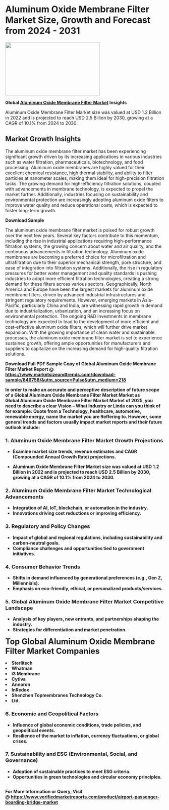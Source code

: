 <H1>Aluminum Oxide Membrane Filter Market Size, Growth and Forecast from 2024 - 2031</H1><img class="aligncenter size-medium wp-image-584254" src="https://thirdeyenews.in/wp-content/uploads/2024/09/Global-Market-Research-300x168.jpeg" alt="" width="300" height="168" /><p><strong>Global&nbsp;<a href="https://www.marketsizeandtrends.com/download-sample/846758/&amp;utm_source=Pulse&amp;utm_medium=218">Aluminum Oxide Membrane Filter Market</a> Insights</strong></p><p>Aluminum Oxide Membrane Filter Market size was valued at USD 1.2 Billion in 2022 and is projected to reach USD 2.5 Billion by 2030, growing at a CAGR of 10.1% from 2024 to 2030.</p><p><h2>Market Growth Insights</h2> <p>The aluminum oxide membrane filter market has been experiencing significant growth driven by its increasing applications in various industries such as water filtration, pharmaceuticals, biotechnology, and food processing. Aluminum oxide membranes are highly valued for their excellent chemical resistance, high thermal stability, and ability to filter particles at nanometer scales, making them ideal for high-precision filtration tasks. The growing demand for high-efficiency filtration solutions, coupled with advancements in membrane technology, is expected to propel the market further. Additionally, industries focusing on sustainability and environmental protection are increasingly adopting aluminum oxide filters to improve water quality and reduce operational costs, which is expected to foster long-term growth.</p> <p><strong>Download Sample</strong></p> <p>The aluminum oxide membrane filter market is poised for robust growth over the next few years. Several key factors contribute to this momentum, including the rise in industrial applications requiring high-performance filtration systems, the growing concern about water and air quality, and the continuous advancements in filtration technology. Aluminum oxide membranes are becoming a preferred choice for microfiltration and ultrafiltration due to their superior mechanical strength, pore structure, and ease of integration into filtration systems. Additionally, the rise in regulatory pressures for better water management and quality standards is pushing industries to adopt more efficient filtration technologies, creating a strong demand for these filters across various sectors. Geographically, North America and Europe have been the largest markets for aluminum oxide membrane filters, driven by advanced industrial infrastructures and stringent regulatory requirements. However, emerging markets in Asia-Pacific, particularly China and India, are witnessing rapid growth in demand due to industrialization, urbanization, and an increasing focus on environmental protection. The ongoing R&D investments in membrane technology are expected to lead to the development of more efficient and cost-effective aluminum oxide filters, which will further drive market expansion. With the growing importance of clean water and sustainable processes, the aluminum oxide membrane filter market is set to experience sustained growth, offering ample opportunities for manufacturers and suppliers to capitalize on the increasing demand for high-quality filtration solutions.</p> <p><strong></p><p><span class=""><strong>Download Full PDF Sample Copy of Global Aluminum Oxide Membrane Filter Market Report</strong> @ <a href="https://www.marketsizeandtrends.com/download-sample/846758/&amp;utm_source=Pulse&amp;utm_medium=218" target="_blank">https://www.marketsizeandtrends.com/download-sample/846758/&amp;utm_source=Pulse&amp;utm_medium=218</a></span></p><p>In order to make an accurate and perceptive description of future scope of a Global&nbsp;Aluminum Oxide Membrane Filter Market Market as Global&nbsp;Aluminum Oxide Membrane Filter Market Market of 2025, you need to describe a clear Vision &ndash; What Industry or Linda can you think of for example: Quote from a Technology, healthcare, automotive, renewable energy, name the market you are Reffering to. However, some general trends and factors usually impact market reports and their future outlook include:</p><h3>1.&nbsp;<strong>Aluminum Oxide Membrane Filter Market Growth Projections</strong></h3><ul><li>Examine market size trends, revenue estimates and CAGR (Compounded Annual Growth Rate) projections.</li><li><p>Aluminum Oxide Membrane Filter Market size was valued at USD 1.2 Billion in 2022 and is projected to reach USD 2.5 Billion by 2030, growing at a CAGR of 10.1% from 2024 to 2030.</p></li></ul><h3>2.&nbsp;<strong>Aluminum Oxide Membrane Filter Market Technological Advancements</strong></h3><ul><li>Integration of AI, IoT, blockchain, or automation in the industry.</li><li>Innovations driving cost reductions or improving efficiency.</li></ul><h3>3.&nbsp;<strong>Regulatory and Policy Changes</strong></h3><ul><li>Impact of global and regional regulations, including sustainability and carbon-neutral goals.</li><li>Compliance challenges and opportunities tied to government initiatives.</li></ul><h3>4.&nbsp;<strong>Consumer Behavior Trends</strong></h3><ul><li>Shifts in demand influenced by generational preferences (e.g., Gen Z, Millennials).</li><li>Emphasis on eco-friendly, ethical, or personalized products/services.</li></ul><h3>5.&nbsp;<strong>Global Aluminum Oxide Membrane Filter Market Competitive Landscape</strong></h3><ul><li>Analysis of key players, new entrants, and partnerships shaping the industry.</li><li>Strategies for differentiation and market penetration.</li></ul><p data-pm-slice="1 1 []"><span style="color: inherit; font-family: inherit; font-size: 25px;">Top Global Aluminum Oxide Membrane Filter Market Companies</span></p><div class="" data-test-id=""><p><li>Sterlitech</li><li> Whatman</li><li> i3 Membrane</li><li> Cytiva</li><li> Annoron</li><li> InRedox</li><li> Shenzhen Topmembranes Technology Co.</li><li> Ltd.</li></p></div><h3>6.&nbsp;<strong>Economic and Geopolitical Factors</strong></h3><ul><li>Influence of global economic conditions, trade policies, and geopolitical events.</li><li>Resilience of the market to inflation, currency fluctuations, or global crises.</li></ul><h3>7.&nbsp;<strong>Sustainability and ESG (Environmental, Social, and Governance)</strong></h3><ul><li>Adoption of sustainable practices to meet ESG criteria.</li><li>Opportunities in green technologies and circular economy principles.</li></ul><h2><strong style="font-size: 14px;">For More Information or Query, Visit @&nbsp;</strong><a style="background-color: #ffffff; font-size: 14px;" href="https://www.marketsizeandtrends.com/report/aluminum-oxide-membrane-filter-market/" target="_blank">https://www.verifiedmarketreports.com/product/airport-passenger-boarding-bridge-market</a></h2>
